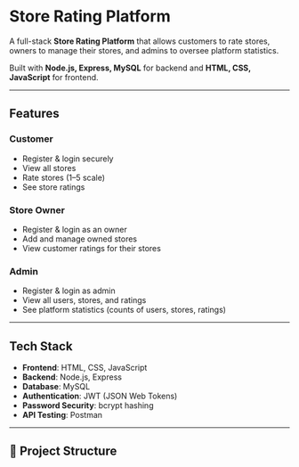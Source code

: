 #  Store Rating Platform

A full-stack **Store Rating Platform** that allows customers to rate stores, owners to manage their stores, and admins to oversee platform statistics.  

Built with **Node.js, Express, MySQL** for backend and **HTML, CSS, JavaScript** for frontend.

---

## Features

### Customer
- Register & login securely
- View all stores
- Rate stores (1–5 scale)
- See store ratings

### Store Owner
- Register & login as an owner
- Add and manage owned stores
- View customer ratings for their stores

### Admin
- Register & login as admin
- View all users, stores, and ratings
- See platform statistics (counts of users, stores, ratings)

---

## Tech Stack
- **Frontend**: HTML, CSS, JavaScript  
- **Backend**: Node.js, Express  
- **Database**: MySQL  
- **Authentication**: JWT (JSON Web Tokens)  
- **Password Security**: bcrypt hashing  
- **API Testing**: Postman  

---

## 📂 Project Structure


